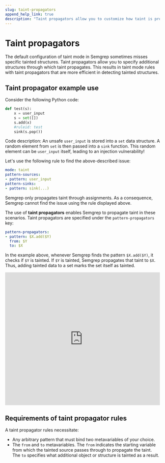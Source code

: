```yaml
---
slug: taint-propagators
append_help_link: true
description: "Taint propagators allow you to customize how taint is propagated."
---
```


# Taint propagators

The default configuration of taint mode in Semgrep sometimes misses specific tainted structures. Taint propagators allow you to specify additional structures through which taint propagates. This results in taint mode rules with taint propagators that are more efficient in detecting tainted structures. 

## Taint propagator example use

Consider the following Python code:

```python
def test(s):
    x = user_input
    s = set([])
    s.add(x)
    #ruleid: test
    sink(s.pop())
```

Code description: An unsafe `user_input` is stored into a `set` data structure.
A random element from `set` is then passed into a `sink` function. This random
element can be `user_input` itself, leading to an injection vulnerability!

Let's use the following rule to find the above-described issue: 

```yaml
mode: taint
pattern-sources:
- pattern: user_input
pattern-sinks:
- pattern: sink(...)
```

Semgrep only propagates taint through assignments. As a consequence, 
Semgrep cannot find the issue using the rule displayed above.

The use of **taint propagators** enables Semgrep to propagate taint in these scenarios.
Taint propagators are specified under the `pattern-propagators` key:

```yaml
pattern-propagators:
- pattern: $X.add($Y)
  from: $Y
  to: $X
```

In the example above, whenever Semgrep finds the pattern `$X.add($Y)`, it checks if
`$Y` is tainted. If `$Y` is tainted, Semgrep propagates that taint to `$X`. 
Thus, adding tainted data to a set marks the set itself as tainted.

<iframe src="https://semgrep.dev/embed/editor?snippet=7lNe" border="0" frameBorder="0" width="100%" height="432"></iframe>

## Requirements of taint propagator rules

A taint propagator rules necessitate:
- Any arbitrary pattern that must bind two metavariables of your choice.
- The `from` and `to` metavariables. The `from` indicates the starting variable from which the tainted source passes through to propagate the taint. The `to` specifies what additional object or structure is tainted as a result.
